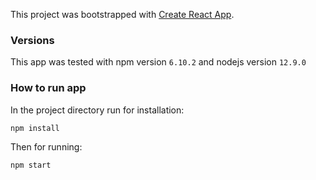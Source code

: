 This project was bootstrapped with [Create React App](https://github.com/facebook/create-react-app).

### Versions

This app was tested with npm version `6.10.2` and nodejs version `12.9.0`

### How to run app

In the project directory run for installation:

`npm install`

Then for running:

`npm start`

